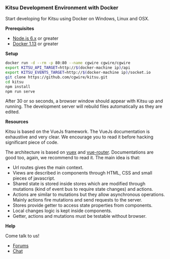 ### Kitsu Development Environment with Docker

Start developing for Kitsu using Docker on Windows, Linux and OSX.

**Prerequisites**

- [Node.js 6.x](https://nodejs.org/en/) or greater
- [Docker 1.13](https://store.docker.com/search?type=edition&offering=community) or greater

**Setup**

```bash
docker run -d --rm -p 80:80 --name cgwire cgwire/cgwire
export KITSU_API_TARGET=http://$(docker-machine ip)/api
export KITSU_EVENTS_TARGET=http://$(docker-machine ip)/socket.io
git clone https://github.com/cgwire/kitsu.git
cd kitsu
npm install
npm run serve
```

After 30 or so seconds, a browser window should appear with Kitsu up and running. The development server will rebuild files automatically as they are edited.

**Resources**

Kitsu is based on the VueJs framework. The VueJs documentation is exhaustive and very clear. We encourage you to read it before hacking significant piece of code.

The architecture is based on [vuex](https://kitsu.cg-wire.com/development-environment/) and [vue-router](https://kitsu.cg-wire.com/development-environment/). Documentations are good too, again, we recommend to read it. The main idea is that:

- Url routes gives the main context.
- Views are described in components through HTML, CSS and small pieces of javascript.
- Shared state is stored inside stores which are modified through mutations (kind of event bus to require state changes) and actions.
- Actions are similar to mutations but they allow asynchronous operations. Mainly actions fire mutations and send requests to the server.
- Stores provide getter to access state properties from components.
- Local changes logic is kept inside components.
- Getter, actions and mutations must be testable without browser.

**Help**

Come talk to us!

- [Forums](https://forum.cg-wire.com)
- [Chat](http://cgwire.slack.com)
